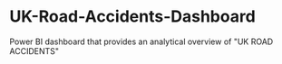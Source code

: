 # UK-Road-Accidents-Dashboard
Power BI dashboard that provides an analytical overview of "UK ROAD ACCIDENTS" 
